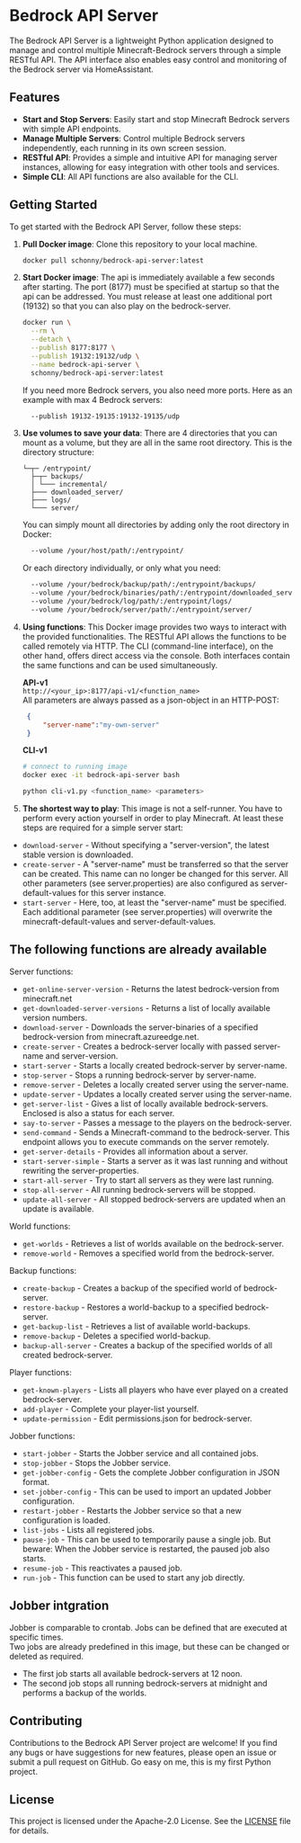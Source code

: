 # Bedrock API Server

The Bedrock API Server is a lightweight Python application designed to manage and control multiple Minecraft-Bedrock servers through a simple RESTful API. The API interface also enables easy control and monitoring of the Bedrock server via HomeAssistant.

## Features

- **Start and Stop Servers**: Easily start and stop Minecraft Bedrock servers with simple API endpoints.
- **Manage Multiple Servers**: Control multiple Bedrock servers independently, each running in its own screen session.
- **RESTful API**: Provides a simple and intuitive API for managing server instances, allowing for easy integration with other tools and services.
- **Simple CLI**: All API functions are also available for the CLI.

## Getting Started

To get started with the Bedrock API Server, follow these steps:

1. **Pull Docker image**: Clone this repository to your local machine.
   ```bash
   docker pull schonny/bedrock-api-server:latest
   ```

2. **Start Docker image**: The api is immediately available a few seconds after starting. The port (8177) must be specified at startup so that the api can be addressed. You must release at least one additional port (19132) so that you can also play on the bedrock-server.
   ```bash
   docker run \
     --rm \
     --detach \
     --publish 8177:8177 \
     --publish 19132:19132/udp \
     --name bedrock-api-server \
     schonny/bedrock-api-server:latest
   ```

   If you need more Bedrock servers, you also need more ports. Here as an example with max 4 Bedrock servers:
   ```bash
     --publish 19132-19135:19132-19135/udp
   ```

3. **Use volumes to save your data**: There are 4 directories that you can mount as a volume, but they are all in the same root directory. This is the directory structure:
   ```text
   └─┬─ /entrypoint/
     ├─┬─ backups/
     │ └─── incremental/
     ├─── downloaded_server/
     ├─── logs/
     └─── server/
   ```
   You can simply mount all directories by adding only the root directory in Docker:
   ```bash
     --volume /your/host/path/:/entrypoint/
   ```
   Or each directory individually, or only what you need:
   ```bash
     --volume /your/bedrock/backup/path/:/entrypoint/backups/
     --volume /your/bedrock/binaries/path/:/entrypoint/downloaded_server/
     --volume /your/bedrock/log/path/:/entrypoint/logs/
     --volume /your/bedrock/server/path/:/entrypoint/server/
   ```

4. **Using functions**: This Docker image provides two ways to interact with the provided functionalities. The RESTful API allows the functions to be called remotely via HTTP. The CLI (command-line interface), on the other hand, offers direct access via the console. Both interfaces contain the same functions and can be used simultaneously.

   **API-v1**<br>
   `http://<your_ip>:8177/api-v1/<function_name>`<br>
   All parameters are always passed as a json-object in an HTTP-POST:
   ```json
    {
        "server-name":"my-own-server"
    }
   ```

   **CLI-v1**<br>
   ```bash
   # connect to running image
   docker exec -it bedrock-api-server bash
   
   python cli-v1.py <function_name> <parameters>
   ```

5. **The shortest way to play**: This image is not a self-runner. You have to perform every action yourself in order to play Minecraft. At least these steps are required for a simple server start:
- `download-server` - Without specifying a "server-version", the latest stable version is downloaded.
- `create-server` - A "server-name" must be transferred so that the server can be created. This name can no longer be changed for this server. All other parameters (see server.properties) are also configured as server-default-values for this server instance.
- `start-server` - Here, too, at least the "server-name" must be specified. Each additional parameter (see server.properties) will overwrite the minecraft-default-values and server-default-values.


## The following functions are already available
Server functions:
- `get-online-server-version` - Returns the latest bedrock-version from minecraft.net
- `get-downloaded-server-versions` - Returns a list of locally available version numbers.
- `download-server` - Downloads the server-binaries of a specified bedrock-version from minecraft.azureedge.net.
- `create-server` - Creates a bedrock-server locally with passed server-name and server-version.
- `start-server` - Starts a locally created bedrock-server by server-name.
- `stop-server` - Stops a running bedrock-server by server-name.
- `remove-server` - Deletes a locally created server using the server-name.
- `update-server` - Updates a locally created server using the server-name.
- `get-server-list` - Gives a list of locally available bedrock-servers. Enclosed is also a status for each server.
- `say-to-server` - Passes a message to the players on the bedrock-server.
- `send-command` - Sends a Minecraft-command to the bedrock-server. This endpoint allows you to execute commands on the server remotely.
- `get-server-details` - Provides all information about a server.
- `start-server-simple` - Starts a server as it was last running and without rewriting the server-properties.
- `start-all-server` - Try to start all servers as they were last running.
- `stop-all-server` - All running bedrock-servers will be stopped.
- `update-all-server` - All stopped bedrock-servers are updated when an update is available.

World functions:
- `get-worlds` - Retrieves a list of worlds available on the bedrock-server.
- `remove-world` - Removes a specified world from the bedrock-server.

Backup functions:
- `create-backup` - Creates a backup of the specified world of bedrock-server.
- `restore-backup` - Restores a world-backup to a specified bedrock-server.
- `get-backup-list` - Retrieves a list of available world-backups.
- `remove-backup` - Deletes a specified world-backup.
- `backup-all-server` - Creates a backup of the specified worlds of all created bedrock-server.

Player functions:
- `get-known-players` - Lists all players who have ever played on a created bedrock-server.
- `add-player` - Complete your player-list yourself.
- `update-permission` - Edit permissions.json for bedrock-server.

Jobber functions:
- `start-jobber` - Starts the Jobber service and all contained jobs.
- `stop-jobber` - Stops the Jobber service.
- `get-jobber-config` - Gets the complete Jobber configuration in JSON format.
- `set-jobber-config` - This can be used to import an updated Jobber configuration.
- `restart-jobber` - Restarts the Jobber service so that a new configuration is loaded.
- `list-jobs` - Lists all registered jobs.
- `pause-job` - This can be used to temporarily pause a single job. But beware: When the Jobber service is restarted, the paused job also starts.
- `resume-job` - This reactivates a paused job.
- `run-job` - This function can be used to start any job directly.

## Jobber intgration
Jobber is comparable to crontab. Jobs can be defined that are executed at specific times.<br>
Two jobs are already predefined in this image, but these can be changed or deleted as required.
- The first job starts all available bedrock-servers at 12 noon.
- The second job stops all running bedrock-servers at midnight and performs a backup of the worlds.

## Contributing
Contributions to the Bedrock API Server project are welcome! If you find any bugs or have suggestions for new features, please open an issue or submit a pull request on GitHub. Go easy on me, this is my first Python project.

## License
This project is licensed under the Apache-2.0 License. See the [LICENSE](LICENSE) file for details.

